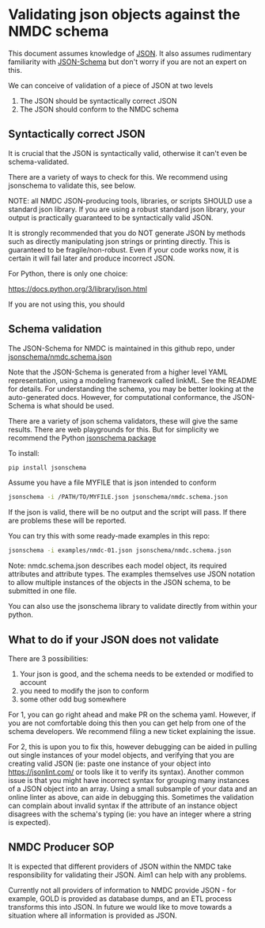 # Validating json objects against the NMDC schema

This document assumes knowledge of
[JSON](https://www.json.org/json-en.html). It also assumes rudimentary
familiarity with [JSON-Schema](https://json-schema.org/) but don't
worry if you are not an expert on this.

We can conceive of validation of a piece of JSON at two levels

1. The JSON should be syntactically correct JSON
2. The JSON should conform to the NMDC schema

## Syntactically correct JSON

It is crucial that the JSON is syntactically valid, otherwise it can't even be schema-validated.

There are a variety of ways to check for this. We recommend using jsonschema to validate this, see below.

NOTE: all NMDC JSON-producing tools, libraries, or scripts SHOULD use a standard json library. If you are using a robust
standard json library, your output is practically guaranteed to be syntactically valid JSON.

It is strongly recommended that you do NOT generate JSON by methods such as directly manipulating json strings or
printing directly. This is guaranteed to be fragile/non-robust. Even if your code works now, it is certain it will fail
later and produce incorrect JSON.

For Python, there is only one choice:

https://docs.python.org/3/library/json.html

If you are not using this, you should

## Schema validation

The JSON-Schema for NMDC is maintained in this github repo,
under [jsonschema/nmdc.schema.json](https://github.com/microbiomedata/nmdc-schema/blob/main/project/jsonschema/nmdc.schema.json)

Note that the JSON-Schema is generated from a higher level YAML
representation, using a modeling framework called linkML. See the
README for details. For understanding the schema, you may be better
looking at the auto-generated docs. However, for computational
conformance, the JSON-Schema is what should be used.

There are a variety of json schema validators, these will give the same results. There are web playgrounds for this. But
for simplicity we recommend the Python [jsonschema package](https://pypi.org/project/jsonschema/)

To install:

```bash
pip install jsonschema
```

Assume you have a file MYFILE that is json intended to conform

```bash
jsonschema -i /PATH/TO/MYFILE.json jsonschema/nmdc.schema.json
```

If the json is valid, there will be no output and the script will pass. If there are problems these will be reported.

You can try this with some ready-made examples in this repo:

```bash
jsonschema -i examples/nmdc-01.json jsonschema/nmdc.schema.json
```

Note: nmdc.schema.json describes each model object, its required attributes and attribute types. The examples themselves
use JSON notation to allow multiple instances of the objects in the JSON schema, to be submitted in one file.

You can also use the jsonschema library to validate directly from within your python.

## What to do if your JSON does not validate

There are 3 possibilities:

1. Your json is good, and the schema needs to be extended or modified to account
2. you need to modify the json to conform
3. some other odd bug somewhere

For 1, you can go right ahead and make PR on the schema yaml. However,
if you are not comfortable doing this then you can get help from one
of the schema developers. We recommend filing a new ticket explaining the issue.

For 2, this is upon you to fix this, however debugging can be aided in pulling out single instances of your model
objects, and verifying that you are creating valid JSON (ie: paste one instance of your object
into https://jsonlint.com/ or tools like it to verify its syntax).
Another common issue is that you might have incorrect syntax for grouping many instances of a JSON object into an array.
Using a small subsample of your data and an online linter as above, can aide in debugging this.
Sometimes the validation can complain about invalid syntax if the attribute of an instance object disagrees with the
schema's typing (ie: you have an integer where a string is expected).

## NMDC Producer SOP

It is expected that different providers of JSON within the NMDC take
responsibility for validating their JSON. Aim1 can help with any
problems.

Currently not all providers of information to NMDC provide JSON - for
example, GOLD is provided as database dumps, and an ETL process
transforms this into JSON. In future we would like to move towards a
situation where all information is provided as JSON.
